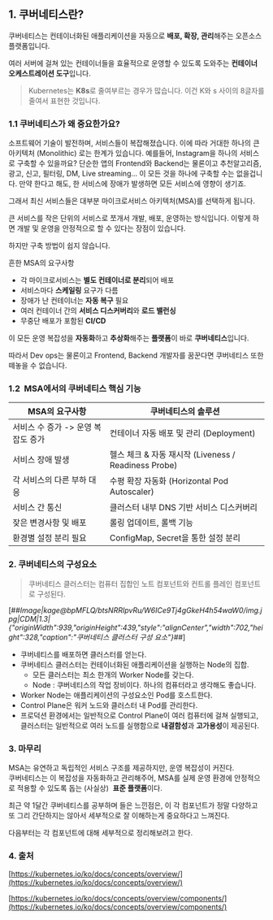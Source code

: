## 1\. 쿠버네티스란? 

쿠버네티스는 컨테이너화된 애플리케이션을 자동으로 **배포, 확장, 관리**해주는 오픈소스 플랫폼입니다.

여러 서버에 걸쳐 있는 컨테이너들을 효율적으로 운영할 수 있도록 도와주는 **컨테이너 오케스트레이션 도구**입니다.

> Kubernetes는 **K8s**로 줄여부르는 경우가 많습니다. 이건 K와 s 사이의 8글자를 줄여서 표현한 것입니다.

### 1.1 쿠버네티스가 왜 중요한가요? 

소프트웨어 기술이 발전하며, 서비스들이 복잡해졌습니다. 이에 따라 거대한 하나의 큰 아키텍처 (Monolithic) 로는 한계가 있습니다. 예를들어, Instagram을 하나의 서비스로 구축할 수 있을까요? 단순한 앱의 Frontend와 Backend는 물론이고 추천알고리즘, 광고, 신고, 필터링, DM, Live streaming... 이 모든 것을 하나에 구축할 수는 없을겁니다. 만약 한다고 해도, 한 서비스에 장애가 발생하면 모든 서비스에 영향이 생기죠.

그래서 최신 서비스들은 대부분 마이크로서비스 아키텍처(MSA)를 선택하게 됩니다.

큰 서비스를 작은 단위의 서비스로 쪼개서 개발, 배포, 운영하는 방식입니다. 이렇게 하면 개발 및 운영을 안정적으로 할 수 있다는 장점이 있습니다.

하지만 구축 방법이 쉽지 않습니다.

흔한 MSA의 요구사항

- 각 마이크로서비스는 **별도 컨테이너로 분리**되어 배포
- 서비스마다 **스케일링** 요구가 다름
- 장애가 난 컨테이너는 **자동 복구** 필요
- 여러 컨테이너 간의 **서비스 디스커버리**와 **로드 밸런싱**
- 무중단 배포가 포함된 **CI/CD**

이 모든 운영 복잡성을 **자동화**하고 **추상화**해주는 **플랫폼**이 바로 **쿠버네티스**입니다.

따라서 Dev ops는 물론이고 Frontend, Backend 개발자를 꿈꾼다면 쿠버네티스 또한 떼놓을 수 없습니다.

### 1.2  MSA에서의 쿠버네티스 핵심 기능

| **MSA의 요구사항**                 | **쿠버네티스의 솔루션**                              |
| ---------------------------------- | ---------------------------------------------------- |
| 서비스 수 증가 -> 운영 복잡도 증가 | 컨테이너 자동 배포 및 관리 (Deployment)              |
| 서비스 장애 발생                   | 헬스 체크 & 자동 재시작 (Liveness / Readiness Probe) |
| 각 서비스의 다른 부하 대응         | 수평 확장 자동화 (Horizontal Pod Autoscaler)         |
| 서비스 간 통신                     | 클러스터 내부 DNS 기반 서비스 디스커버리             |
| 잦은 변경사항 및 배포              | 롤링 업데이트, 롤백 기능                             |
| 환경별 설정 분리 필요              | ConfigMap, Secret을 통한 설정 분리                   |

### 2\. 쿠버네티스의 구성요소

> 쿠버네티스 클러스터는 컴퓨터 집합인 노트 컴포넌트와 컨트롤 플레인 컴포넌트로 구성된다.

[##_Image|kage@bpMFLQ/btsNRRIpvRu/W6ICe9Tj4gGkeH4h54waW0/img.jpg|CDM|1.3|{"originWidth":939,"originHeight":439,"style":"alignCenter","width":702,"height":328,"caption":"쿠버네티스 클러스터 구성 요소"}_##]

- 쿠버네티스를 배포하면 클러스터를 얻는다.
- 쿠버네티스 클러스터는 컨테이너화된 애플리케이션을 실행하는 Node의 집합.
  - 모든 클러스터는 최소 한개의 Worker Node를 갖는다.
  - Node : 쿠버네티스의 작업 장비이다. 하나의 컴퓨터라고 생각해도 좋습니다.
- Worker Node는 애플리케이션의 구성요소인 Pod를 호스트한다.
- Control Plane은 워커 노드와 클러스터 내 Pod를 관리한다.
- 프로덕션 환경에서는 일반적으로 Control Plane이 여러 컴퓨터에 걸쳐 실행되고, 클러스터는 일반적으로 여러 노드를 실행함으로 **내결함성**과 **고가용성**이 제공된다.

### 3\. 마무리

MSA는 유연하고 독립적인 서비스 구조를 제공하지만, 운영 복잡성이 커진다.  
쿠버네티스는 이 복잡성을 자동화하고 관리해주어, MSA를 실제 운영 환경에 안정적으로 적용할 수 있도록 돕는 (사실상)  **표준 플랫폼**이다.

최근 약 1달간 쿠버네티스를 공부하며 들은 느낀점은, 이 각 컴포넌트가 정말 다양하고 또 그리 간단하지는 않아서 세부적으로 잘 이해하는게 중요하다고 느껴진다.

다음부터는 각 컴포넌트에 대해 세부적으로 정리해보려고 한다.

### 4\. 출처

[https://kubernetes.io/ko/docs/concepts/overview/](https://kubernetes.io/ko/docs/concepts/overview/)

[https://kubernetes.io/ko/docs/concepts/overview/components/](https://kubernetes.io/ko/docs/concepts/overview/components/)

